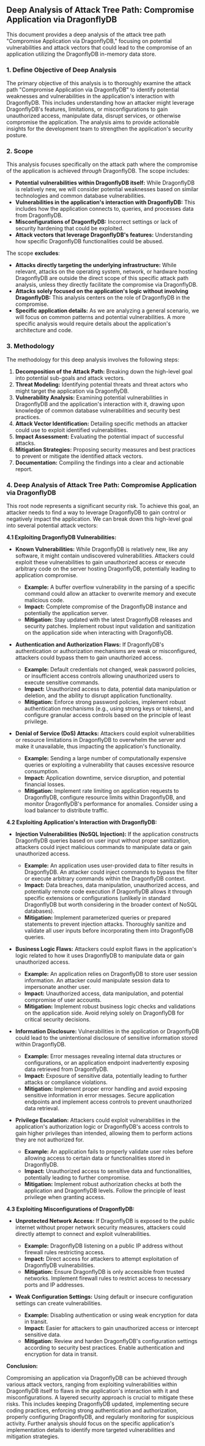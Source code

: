 ## Deep Analysis of Attack Tree Path: Compromise Application via DragonflyDB

This document provides a deep analysis of the attack tree path "Compromise Application via DragonflyDB," focusing on potential vulnerabilities and attack vectors that could lead to the compromise of an application utilizing the DragonflyDB in-memory data store.

### 1. Define Objective of Deep Analysis

The primary objective of this analysis is to thoroughly examine the attack path "Compromise Application via DragonflyDB" to identify potential weaknesses and vulnerabilities in the application's interaction with DragonflyDB. This includes understanding how an attacker might leverage DragonflyDB's features, limitations, or misconfigurations to gain unauthorized access, manipulate data, disrupt services, or otherwise compromise the application. The analysis aims to provide actionable insights for the development team to strengthen the application's security posture.

### 2. Scope

This analysis focuses specifically on the attack path where the compromise of the application is achieved *through* DragonflyDB. The scope includes:

* **Potential vulnerabilities within DragonflyDB itself:** While DragonflyDB is relatively new, we will consider potential weaknesses based on similar technologies and common database vulnerabilities.
* **Vulnerabilities in the application's interaction with DragonflyDB:** This includes how the application connects to, queries, and processes data from DragonflyDB.
* **Misconfigurations of DragonflyDB:** Incorrect settings or lack of security hardening that could be exploited.
* **Attack vectors that leverage DragonflyDB's features:**  Understanding how specific DragonflyDB functionalities could be abused.

The scope **excludes**:

* **Attacks directly targeting the underlying infrastructure:**  While relevant, attacks on the operating system, network, or hardware hosting DragonflyDB are outside the direct scope of this specific attack path analysis, unless they directly facilitate the compromise via DragonflyDB.
* **Attacks solely focused on the application's logic without involving DragonflyDB:**  This analysis centers on the role of DragonflyDB in the compromise.
* **Specific application details:**  As we are analyzing a general scenario, we will focus on common patterns and potential vulnerabilities. A more specific analysis would require details about the application's architecture and code.

### 3. Methodology

The methodology for this deep analysis involves the following steps:

1. **Decomposition of the Attack Path:** Breaking down the high-level goal into potential sub-goals and attack vectors.
2. **Threat Modeling:** Identifying potential threats and threat actors who might target the application via DragonflyDB.
3. **Vulnerability Analysis:** Examining potential vulnerabilities in DragonflyDB and the application's interaction with it, drawing upon knowledge of common database vulnerabilities and security best practices.
4. **Attack Vector Identification:**  Detailing specific methods an attacker could use to exploit identified vulnerabilities.
5. **Impact Assessment:** Evaluating the potential impact of successful attacks.
6. **Mitigation Strategies:**  Proposing security measures and best practices to prevent or mitigate the identified attack vectors.
7. **Documentation:**  Compiling the findings into a clear and actionable report.

### 4. Deep Analysis of Attack Tree Path: Compromise Application via DragonflyDB

This root node represents a significant security risk. To achieve this goal, an attacker needs to find a way to leverage DragonflyDB to gain control or negatively impact the application. We can break down this high-level goal into several potential attack vectors:

**4.1 Exploiting DragonflyDB Vulnerabilities:**

* **Known Vulnerabilities:** While DragonflyDB is relatively new, like any software, it might contain undiscovered vulnerabilities. Attackers could exploit these vulnerabilities to gain unauthorized access or execute arbitrary code on the server hosting DragonflyDB, potentially leading to application compromise.
    * **Example:** A buffer overflow vulnerability in the parsing of a specific command could allow an attacker to overwrite memory and execute malicious code.
    * **Impact:** Complete compromise of the DragonflyDB instance and potentially the application server.
    * **Mitigation:**  Stay updated with the latest DragonflyDB releases and security patches. Implement robust input validation and sanitization on the application side when interacting with DragonflyDB.

* **Authentication and Authorization Flaws:** If DragonflyDB's authentication or authorization mechanisms are weak or misconfigured, attackers could bypass them to gain unauthorized access.
    * **Example:** Default credentials not changed, weak password policies, or insufficient access controls allowing unauthorized users to execute sensitive commands.
    * **Impact:** Unauthorized access to data, potential data manipulation or deletion, and the ability to disrupt application functionality.
    * **Mitigation:** Enforce strong password policies, implement robust authentication mechanisms (e.g., using strong keys or tokens), and configure granular access controls based on the principle of least privilege.

* **Denial of Service (DoS) Attacks:** Attackers could exploit vulnerabilities or resource limitations in DragonflyDB to overwhelm the server and make it unavailable, thus impacting the application's functionality.
    * **Example:** Sending a large number of computationally expensive queries or exploiting a vulnerability that causes excessive resource consumption.
    * **Impact:** Application downtime, service disruption, and potential financial losses.
    * **Mitigation:** Implement rate limiting on application requests to DragonflyDB, configure resource limits within DragonflyDB, and monitor DragonflyDB's performance for anomalies. Consider using a load balancer to distribute traffic.

**4.2 Exploiting Application's Interaction with DragonflyDB:**

* **Injection Vulnerabilities (NoSQL Injection):** If the application constructs DragonflyDB queries based on user input without proper sanitization, attackers could inject malicious commands to manipulate data or gain unauthorized access.
    * **Example:** An application uses user-provided data to filter results in DragonflyDB. An attacker could inject commands to bypass the filter or execute arbitrary commands within the DragonflyDB context.
    * **Impact:** Data breaches, data manipulation, unauthorized access, and potentially remote code execution if DragonflyDB allows it through specific extensions or configurations (unlikely in standard DragonflyDB but worth considering in the broader context of NoSQL databases).
    * **Mitigation:**  Implement parameterized queries or prepared statements to prevent injection attacks. Thoroughly sanitize and validate all user inputs before incorporating them into DragonflyDB queries.

* **Business Logic Flaws:**  Attackers could exploit flaws in the application's logic related to how it uses DragonflyDB to manipulate data or gain unauthorized access.
    * **Example:** An application relies on DragonflyDB to store user session information. An attacker could manipulate session data to impersonate another user.
    * **Impact:** Unauthorized access, data manipulation, and potential compromise of user accounts.
    * **Mitigation:**  Implement robust business logic checks and validations on the application side. Avoid relying solely on DragonflyDB for critical security decisions.

* **Information Disclosure:**  Vulnerabilities in the application or DragonflyDB could lead to the unintentional disclosure of sensitive information stored within DragonflyDB.
    * **Example:** Error messages revealing internal data structures or configurations, or an application endpoint inadvertently exposing data retrieved from DragonflyDB.
    * **Impact:** Exposure of sensitive data, potentially leading to further attacks or compliance violations.
    * **Mitigation:**  Implement proper error handling and avoid exposing sensitive information in error messages. Secure application endpoints and implement access controls to prevent unauthorized data retrieval.

* **Privilege Escalation:**  Attackers could exploit vulnerabilities in the application's authorization logic or DragonflyDB's access controls to gain higher privileges than intended, allowing them to perform actions they are not authorized for.
    * **Example:** An application fails to properly validate user roles before allowing access to certain data or functionalities stored in DragonflyDB.
    * **Impact:** Unauthorized access to sensitive data and functionalities, potentially leading to further compromise.
    * **Mitigation:** Implement robust authorization checks at both the application and DragonflyDB levels. Follow the principle of least privilege when granting access.

**4.3 Exploiting Misconfigurations of DragonflyDB:**

* **Unprotected Network Access:** If DragonflyDB is exposed to the public internet without proper network security measures, attackers could directly attempt to connect and exploit vulnerabilities.
    * **Example:** DragonflyDB listening on a public IP address without firewall rules restricting access.
    * **Impact:** Direct access for attackers to attempt exploitation of DragonflyDB vulnerabilities.
    * **Mitigation:** Ensure DragonflyDB is only accessible from trusted networks. Implement firewall rules to restrict access to necessary ports and IP addresses.

* **Weak Configuration Settings:**  Using default or insecure configuration settings can create vulnerabilities.
    * **Example:**  Disabling authentication or using weak encryption for data in transit.
    * **Impact:** Easier for attackers to gain unauthorized access or intercept sensitive data.
    * **Mitigation:**  Review and harden DragonflyDB's configuration settings according to security best practices. Enable authentication and encryption for data in transit.

**Conclusion:**

Compromising an application via DragonflyDB can be achieved through various attack vectors, ranging from exploiting vulnerabilities within DragonflyDB itself to flaws in the application's interaction with it and misconfigurations. A layered security approach is crucial to mitigate these risks. This includes keeping DragonflyDB updated, implementing secure coding practices, enforcing strong authentication and authorization, properly configuring DragonflyDB, and regularly monitoring for suspicious activity. Further analysis should focus on the specific application's implementation details to identify more targeted vulnerabilities and mitigation strategies.